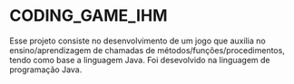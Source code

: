 # CODING_GAME_IHM

Esse projeto consiste no desenvolvimento de um jogo que auxilia no ensino/aprendizagem de chamadas de métodos/funções/procedimentos, tendo como base a linguagem Java. 
Foi desevolvido na linguagem de programação Java.


